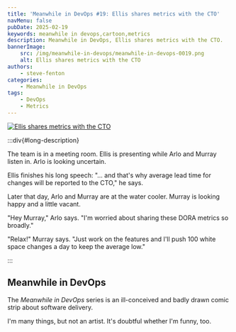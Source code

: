 ```yaml
---
title: 'Meanwhile in DevOps #19: Ellis shares metrics with the CTO'
navMenu: false
pubDate: 2025-02-19
keywords: meanwhile in devops,cartoon,metrics
description: Meanwhile in DevOps, Ellis shares metrics with the CTO.
bannerImage:
    src: /img/meanwhile-in-devops/meanwhile-in-devops-0019.png
    alt: Ellis shares metrics with the CTO
authors:
    - steve-fenton
categories:
    - Meanwhile in DevOps
tags:
    - DevOps
    - Metrics
---
```


<a href="#long-description">
<img src="/img/meanwhile-in-devops/meanwhile-in-devops-0019.png" alt="Ellis shares metrics with the CTO" />
</a>

:::div{#long-description}

The team is in a meeting room. Ellis is presenting while Arlo and Murray listen in. Arlo is looking uncertain.

Ellis finishes his long speech: "... and that's why average lead time for changes will be reported to the CTO," he says.

Later that day, Arlo and Murray are at the water cooler. Murray is looking happy and a little vacant.

"Hey Murray," Arlo says. "I'm worried about sharing these DORA metrics so broadly."

"Relax!" Murray says. "Just work on the features and I'll push 100 white space changes a day to keep the average low."

:::

## Meanwhile in DevOps

The *Meanwhile in DevOps* series is an ill-conceived and badly drawn comic strip about software delivery.

I'm many things, but not an artist. It's doubtful whether I'm funny, too.
